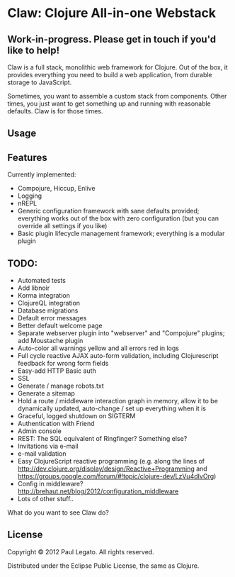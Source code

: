# Claw: Clojure All-in-one Webstack

## Work-in-progress. Please get in touch if you'd like to help!

Claw is a full stack, monolithic web framework for Clojure. Out of the box, it provides everything you need to build a web application, from durable storage to JavaScript.

Sometimes, you want to assemble a custom stack from components. Other times, you just want to get something up and running with reasonable defaults. Claw is for those times.


## Usage


## Features

Currently implemented:

* Compojure, Hiccup, Enlive
* Logging
* nREPL
* Generic configuration framework with sane defaults provided; everything works out of the box with zero configuration (but you can override all settings if you like)
* Basic plugin lifecycle management framework; everything is a modular
  plugin
  
## TODO:
* Automated tests
* Add libnoir
* Korma integration
* ClojureQL integration
* Database migrations
* Default error messages
* Better default welcome page
* Separate webserver plugin into "webserver" and "Compojure" plugins;
  add Moustache plugin
* Auto-color all warnings yellow and all errors red in logs
* Full cycle reactive AJAX auto-form validation, including Clojurescript
  feedback for wrong form fields
* Easy-add HTTP Basic auth
* SSL
* Generate / manage robots.txt
* Generate a sitemap
* Hold a route / middleware interaction graph in memory, allow it to
  be dynamically updated, auto-change / set up everything when it is
* Graceful, logged shutdown on SIGTERM
* Authentication with Friend
* Admin console
* REST: The SQL equivalent of Ringfinger? Something else?
* Invitations via e-mail
* e-mail validation
* Easy ClojureScript reactive programming (e.g. along the lines of
  http://dev.clojure.org/display/design/Reactive+Programming and
  https://groups.google.com/forum/#!topic/clojure-dev/LzVu4dIvOrg)
* Config in middleware? http://brehaut.net/blog/2012/configuration_middleware
* Lots of other stuff.. 

What do you want to see Claw do?

## License

Copyright © 2012 Paul Legato. All rights reserved.

Distributed under the Eclipse Public License, the same as Clojure.
